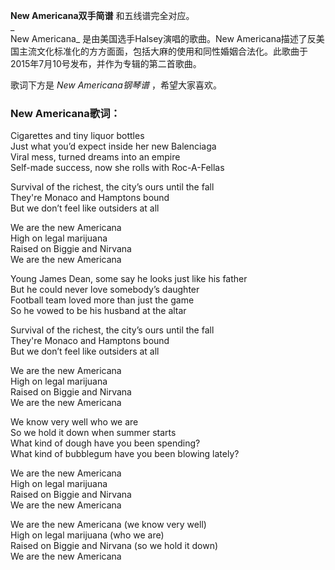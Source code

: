 

**New Americana双手简谱** 和五线谱完全对应。  
_  
New Americana_ 是由美国选手Halsey演唱的歌曲。New
Americana描述了反美国主流文化标准化的方方面面，包括大麻的使用和同性婚姻合法化。此歌曲于2015年7月10号发布，并作为专辑的第二首歌曲。  
  
歌词下方是 _New Americana钢琴谱_ ，希望大家喜欢。

### New Americana歌词：

Cigarettes and tiny liquor bottles  
Just what you’d expect inside her new Balenciaga  
Viral mess, turned dreams into an empire  
Self-made success, now she rolls with Roc-A-Fellas

Survival of the richest, the city’s ours until the fall  
They're Monaco and Hamptons bound  
But we don’t feel like outsiders at all

We are the new Americana  
High on legal marijuana  
Raised on Biggie and Nirvana  
We are the new Americana

Young James Dean, some say he looks just like his father  
But he could never love somebody’s daughter  
Football team loved more than just the game  
So he vowed to be his husband at the altar

Survival of the richest, the city’s ours until the fall  
They're Monaco and Hamptons bound  
But we don’t feel like outsiders at all

We are the new Americana  
High on legal marijuana  
Raised on Biggie and Nirvana  
We are the new Americana

We know very well who we are  
So we hold it down when summer starts  
What kind of dough have you been spending?  
What kind of bubblegum have you been blowing lately?

We are the new Americana  
High on legal marijuana  
Raised on Biggie and Nirvana  
We are the new Americana

We are the new Americana (we know very well)  
High on legal marijuana (who we are)  
Raised on Biggie and Nirvana (so we hold it down)  
We are the new Americana

